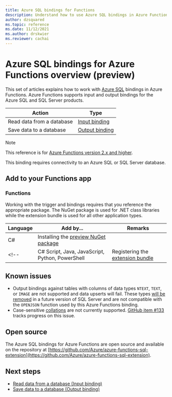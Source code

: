 ```yaml
---
title: Azure SQL bindings for Functions
description: Understand how to use Azure SQL bindings in Azure Functions.
author: dzsquared
ms.topic: reference
ms.date: 11/12/2021
ms.author: drskwier
ms.reviewer: cachai
---
```


# Azure SQL bindings for Azure Functions overview (preview)

This set of articles explains how to work with [Azure SQL](../azure-sql/index.yml) bindings in Azure Functions. Azure Functions supports input and output bindings for the Azure SQL and SQL Server products.

| Action | Type |
|---------|---------|
| Read data from a database | [Input binding](./functions-bindings-azure-sql-input.md) |
| Save data to a database |[Output binding](./functions-bindings-azure-sql-output.md) |

> [!NOTE]
> This reference is for [Azure Functions version 2.x and higher](functions-versions.md). 
>
> This binding requires connectivity to an Azure SQL or SQL Server database.

## Add to your Functions app

### Functions

Working with the trigger and bindings requires that you reference the appropriate package. The NuGet package is used for .NET class libraries while the extension bundle is used for all other application types.

| Language                                        | Add by...                                   | Remarks 
|-------------------------------------------------|---------------------------------------------|-------------|
| C#                                              | Installing the [preview NuGet package] | |
<!--| C# Script, Java, JavaScript, Python, PowerShell | Registering the [extension bundle]          | The [Azure Tools extension] is recommended to use with Visual Studio Code. | -->


[preview NuGet package]: https://www.nuget.org/packages/Microsoft.Azure.WebJobs.Extensions.Sql
[core tools]: ./functions-run-local.md
[extension bundle]: ./functions-bindings-register.md#extension-bundles
[Azure Tools extension]: https://marketplace.visualstudio.com/items?itemName=ms-vscode.vscode-node-azure-pack


## Known issues

- Output bindings against tables with columns of data types `NTEXT`, `TEXT`, or `IMAGE` are not supported and data upserts will fail. These types [will be removed](/sql/t-sql/data-types/ntext-text-and-image-transact-sql) in a future version of SQL Server and are not compatible with the `OPENJSON` function used by this Azure Functions binding.
- Case-sensitive [collations](/sql/relational-databases/collations/collation-and-unicode-support#Collation_Defn) are not currently supported. [GitHub item #133](https://github.com/Azure/azure-functions-sql-extension/issues/133) tracks progress on this issue.


## Open source

The Azure SQL bindings for Azure Functions are open source and available on the repository at [https://github.com/Azure/azure-functions-sql-extension](https://github.com/Azure/azure-functions-sql-extension).


## Next steps

- [Read data from a database (Input binding)](./functions-bindings-azure-sql-input.md)
- [Save data to a database (Output binding)](./functions-bindings-azure-sql-output.md)